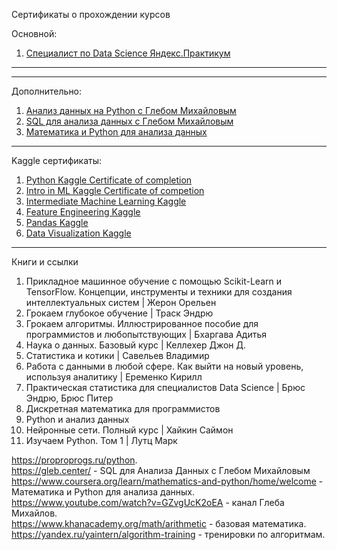 Сертификаты о прохождении курсов

Основной:

1. [Специалист по Data Science Яндекс.Практикум]()

---
---
Дополнительно:

1. [Анализ данных на Python c Глебом Михайловым](https://github.com/ArtyKrafty/Data_science_projects/blob/main/certificates/python.pdf)
2. [SQL для анализа данных с Глебом Михайловым](https://github.com/ArtyKrafty/Data_science_projects/blob/main/certificates/sql.pdf)
3. [Математика и Python для анализа данных](https://github.com/ArtyKrafty/Data_science_projects/blob/main/certificates/Math_and_linear.pdf)

---
Kaggle сертификаты:  

1. [Python Kaggle Certificate of completion](https://github.com/ArtyKrafty/Data_science_projects/blob/main/certificates/Artem%20Solomko%20-%20Python.png)
2. [Intro in ML Kaggle Certificate of competion](https://github.com/ArtyKrafty/Data_science_projects/blob/main/certificates/Artem%20Solomko%20-%20Intro%20to%20Machine%20Learning.png)
3. [Intermediate Machine Learning Kaggle](https://github.com/ArtyKrafty/Data_science_projects/blob/main/certificates/Artem%20Solomko%20-%20Intermediate%20Machine%20Learning.png)
4. [Feature Engineering Kaggle](https://github.com/ArtyKrafty/Data_science_projects/blob/main/certificates/Artem%20Solomko%20-%20Feature%20Engineering.png)
5. [Pandas Kaggle](https://github.com/ArtyKrafty/Data_science_projects/blob/main/certificates/Artem%20Solomko%20-%20Pandas.png)
6. [Data Visualization Kaggle](https://github.com/ArtyKrafty/Data_science_projects/blob/main/certificates/Artem%20Solomko%20-%20Data%20Visualization.png)

___

Книги и ссылки

01. Прикладное машинное обучение с помощью Scikit-Learn и TensorFlow. Концепции, инструменты и техники для создания интеллектуальных систем | Жерон Орельен
02. Грокаем глубокое обучение | Траск Эндрю
03. Грокаем алгоритмы. Иллюстрированное пособие для программистов и любопытствующих | Бхаргава Адитья
04. Наука о данных. Базовый курс | Келлехер Джон Д.
05. Статистика и котики | Савельев Владимир
06. Работа с данными в любой сфере. Как выйти на новый уровень, используя аналитику | Еременко Кирилл
07. Практическая статистика для специалистов Data Science | Брюс Эндрю, Брюс Питер
08. Дискретная математика для программистов
09. Python и анализ данных
10. Нейронные сети. Полный курс | Хайкин Саймон
11. Изучаем Python. Том 1 | Лутц Марк

https://proproprogs.ru/python.  
https://gleb.center/ - SQL для Анализа Данных с Глебом Михайловым  
https://www.coursera.org/learn/mathematics-and-python/home/welcome - Математика и Python для анализа данных. 
https://www.youtube.com/watch?v=GZvgUcK2oEA - канал Глеба Михайлов.   
https://www.khanacademy.org/math/arithmetic - базовая математика.   
https://yandex.ru/yaintern/algorithm-training - тренировки по алгоритмам.   

